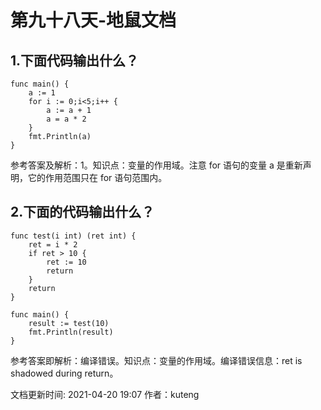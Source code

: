 # 第九十八天-地鼠文档

## 1.下面代码输出什么？ <a id="3yrie4"></a>

```text
func main() {
    a := 1
    for i := 0;i<5;i++ {
        a := a + 1
        a = a * 2
    }
    fmt.Println(a)
}
```

参考答案及解析：1。知识点：变量的作用域。注意 for 语句的变量 a 是重新声明，它的作用范围只在 for 语句范围内。

## 2.下面的代码输出什么？ <a id="cdie2c"></a>

```text
func test(i int) (ret int) {
    ret = i * 2
    if ret > 10 {
        ret := 10
        return
    }
    return
}

func main() {
    result := test(10)
    fmt.Println(result)
}
```

参考答案即解析：编译错误。知识点：变量的作用域。编译错误信息：ret is shadowed during return。

文档更新时间: 2021-04-20 19:07   作者：kuteng

